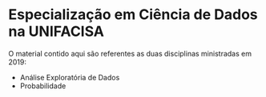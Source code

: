 # Especialização em Ciência de Dados na UNIFACISA
O material contido aqui são referentes as duas disciplinas ministradas em 2019:

* Análise Exploratória de Dados
* Probabilidade
